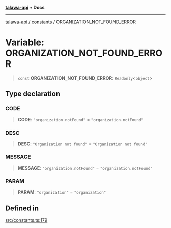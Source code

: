 [**talawa-api**](../../README.md) • **Docs**

***

[talawa-api](../../modules.md) / [constants](../README.md) / ORGANIZATION\_NOT\_FOUND\_ERROR

# Variable: ORGANIZATION\_NOT\_FOUND\_ERROR

> `const` **ORGANIZATION\_NOT\_FOUND\_ERROR**: `Readonly`\<`object`\>

## Type declaration

### CODE

> **CODE**: `"organization.notFound"` = `"organization.notFound"`

### DESC

> **DESC**: `"Organization not found"` = `"Organization not found"`

### MESSAGE

> **MESSAGE**: `"organization.notFound"` = `"organization.notFound"`

### PARAM

> **PARAM**: `"organization"` = `"organization"`

## Defined in

[src/constants.ts:179](https://github.com/PalisadoesFoundation/talawa-api/blob/fe65d855b3d1e3e4af621340e7e8bfa0325634c1/src/constants.ts#L179)
